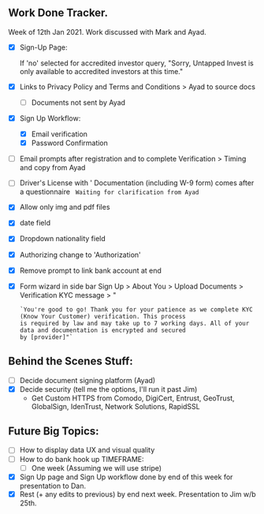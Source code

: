 ## Work Done Tracker.

Week of 12th Jan 2021. Work discussed with Mark and Ayad.

- [x] Sign-Up Page:

  If 'no' selected for accredited investor query, "Sorry, Untapped Invest is only available to accredited investors at
  this time."

- [x] Links to Privacy Policy and Terms and Conditions > Ayad to source docs
  - [ ] Documents not sent by Ayad
- [x] Sign Up Workflow:
  - [x] Email verification
  - [x] Password Confirmation
- [ ] Email prompts after registration and to complete Verification > Timing and copy from Ayad
- [ ] Driver's License with ' Documentation (including W-9 form) comes after a questionnaire
  ``` Waiting for clarification from Ayad```
- [x]  Allow only img and pdf files
- [x]  date field
- [x] Dropdown nationality field
- [x] Authorizing change to 'Authorization'
- [x] Remove prompt to link bank account at end
- [x] Form wizard in side bar Sign Up > About You > Upload Documents >
  Verification KYC message > "

      `You're good to go! Thank you for your patience as we complete KYC (Know Your Customer) verification. This process
      is required by law and may take up to 7 working days. All of your data and documentation is encrypted and secured
      by [provider]"`

## Behind the Scenes Stuff:

- [ ] Decide document signing platform (Ayad)
- [x] Decide security (tell me the options, I'll run it past Jim)
  - Get Custom HTTPS from Comodo, DigiCert, Entrust, GeoTrust, GlobalSign, IdenTrust, Network Solutions, RapidSSL

## Future Big Topics:

- [ ] How to display data UX and visual quality
- [ ] How to do bank hook up TIMEFRAME:
    - [ ] One week (Assuming we will use stripe)
- [x] Sign Up page and Sign Up workflow done by end of this week for presentation to Dan.
- [x] Rest (+ any edits to previous) by end next week. Presentation to Jim w/b 25th.